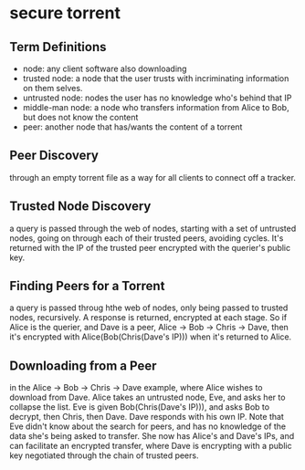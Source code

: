 # secure torrent

## Term Definitions
- node: any client software also downloading
- trusted node: a node that the user trusts with incriminating information on them selves.
- untrusted node: nodes the user has no knowledge who's behind that IP
- middle-man node: a node who transfers information from Alice to Bob, but does not know the content
- peer: another node that has/wants the content of a torrent

## Peer Discovery
through an empty torrent file as a way for all clients to connect off a tracker.

## Trusted Node Discovery
a query is passed through the web of nodes, starting with a set of untrusted nodes, going on through each of their trusted peers, avoiding cycles. It's returned with the IP of the trusted peer encrypted with the querier's public key.

## Finding Peers for a Torrent
a query is passed throug hthe web of nodes, only being passed to trusted nodes, recursively. A response is returned, encrypted at each stage. So if Alice is the querier, and Dave is a peer, Alice -> Bob -> Chris -> Dave, then it's encrypted with Alice(Bob(Chris(Dave's IP))) when it's returned to Alice.

## Downloading from a Peer
in the Alice -> Bob -> Chris -> Dave example, where Alice wishes to download from Dave. Alice takes an untrusted node, Eve, and asks her to collapse the list. Eve is given Bob(Chris(Dave's IP))), and asks Bob to decrypt, then Chris, then Dave. Dave responds with his own IP. Note that Eve didn't know about the search for peers, and has no knowledge of the data she's being asked to transfer. She now has Alice's and Dave's IPs, and can facilitate an encrypted transfer, where Dave is encrypting with a public key negotiated through the chain of trusted peers.
